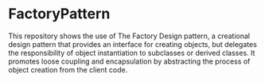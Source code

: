# FactoryPattern
This repository shows the use of The Factory Design pattern, a creational design pattern that provides an interface for creating objects,
but delegates the responsibility of object instantiation to subclasses or derived classes. 
It promotes loose coupling and encapsulation by abstracting the process of object creation from the client code.
